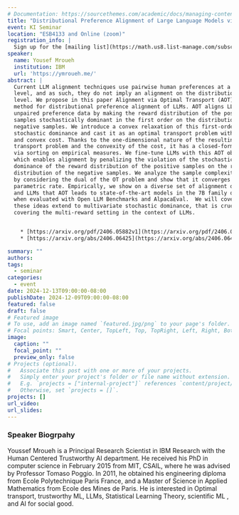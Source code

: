 ```yaml
---
# Documentation: https://sourcethemes.com/academic/docs/managing-content/
title: "Distributional Preference Alignment of Large Language Models via Optimal Transport"
event: KI Seminar
location: "ESB4133 and Online (zoom)"
registration_info: |
  Sign up for the [mailing list](https://math.us8.list-manage.com/subscribe/post?u=c9cc3beec9fa57d7299ac161c&id=845fe9abdc) to receive the connection details
speaker:
  name: Yousef Mroueh
  institution: IBM
  url: 'https://ymroueh.me/'
abstract: |
  Current LLM alignment techniques use pairwise human preferences at a sample
  level, and as such, they do not imply an alignment on the distributional
  level. We propose in this paper Alignment via Optimal Transport (AOT), a novel
  method for distributional preference alignment of LLMs. AOT aligns LLMs on
  unpaired preference data by making the reward distribution of the positive
  samples stochastically dominant in the first order on the distribution of
  negative samples. We introduce a convex relaxation of this first-order
  stochastic dominance and cast it as an optimal transport problem with a smooth
  and convex cost. Thanks to the one-dimensional nature of the resulting optimal
  transport problem and the convexity of the cost, it has a closed-form solution
  via sorting on empirical measures. We fine-tune LLMs with this AOT objective,
  which enables alignment by penalizing the violation of the stochastic
  dominance of the reward distribution of the positive samples on the reward
  distribution of the negative samples. We analyze the sample complexity of AOT
  by considering the dual of the OT problem and show that it converges at the
  parametric rate. Empirically, we show on a diverse set of alignment datasets
  and LLMs that AOT leads to state-of-the-art models in the 7B family of models
  when evaluated with Open LLM Benchmarks and AlpacaEval.  We will cover how
  these ideas extend to multivariate stochastic dominance, that is crucial for
  covering the multi-reward setting in the context of LLMs. 


    * [https://arxiv.org/pdf/2406.05882v1](https://arxiv.org/pdf/2406.05882v1)
    * [https://arxiv.org/abs/2406.06425](https://arxiv.org/abs/2406.06425)

summary: ""
authors: 
tags:
  - seminar
categories:
  - event
date: 2024-12-13T09:00:00-08:00
publishDate: 2024-12-09T09:00:00-08:00
featured: false
draft: false
# Featured image
# To use, add an image named `featured.jpg/png` to your page's folder.
# Focal points: Smart, Center, TopLeft, Top, TopRight, Left, Right, BottomLeft, Bottom, BottomRight.
image:
  caption: ""
  focal_point: ""
  preview_only: false
# Projects (optional).
#   Associate this post with one or more of your projects.
#   Simply enter your project's folder or file name without extension.
#   E.g. `projects = ["internal-project"]` references `content/project/deep-learning/index.md`.
#   Otherwise, set `projects = []`.
projects: []
url_video:
url_slides:
---
```

### Speaker Biogrpahy
Youssef Mroueh is a Principal Research Scientist in IBM Research with the
Human Centered Trustworthy AI department. He received his PhD in computer
science in February 2015 from MIT, CSAIL, where he was advised by Professor
Tomaso Poggio. In 2011, he obtained his engineering diploma from Ecole
Polytechnique Paris France, and a Master of Science in Applied Mathematics from
Ecole des Mines de Paris. He is interested in Optimal transport, trustworthy ML,
LLMs, Statistical Learning Theory, scientific ML , and AI for social good. 

